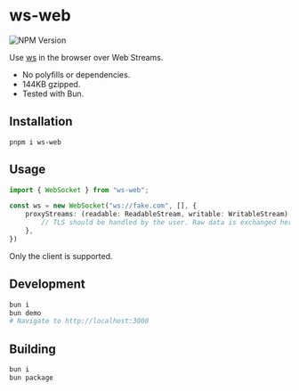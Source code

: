 # ws-web

![NPM Version](https://img.shields.io/npm/v/ws-web)

Use [ws](https://github.com/websockets/ws) in the browser over Web Streams.

- No polyfills or dependencies.
- 144KB gzipped.
- Tested with Bun. 

## Installation

```
pnpm i ws-web
```

## Usage

```ts
import { WebSocket } from "ws-web";

const ws = new WebSocket("ws://fake.com", [], {
    proxyStreams: (readable: ReadableStream, writable: WritableStream) => {
        // TLS should be handled by the user. Raw data is exchanged here.
    },
})
```

Only the client is supported.

## Development

```sh
bun i
bun demo
# Navigate to http://localhost:3000
```

## Building

```sh
bun i
bun package
```
